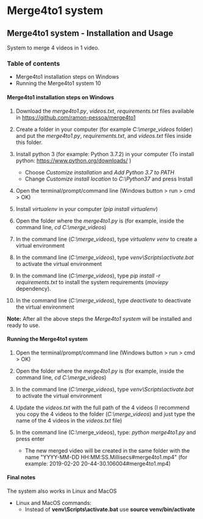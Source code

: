 Merge4to1 system
===========================

## Merge4to1 system - Installation and Usage

System to merge 4 videos in 1 video.

### Table of contents

* Merge4to1 installation steps on Windows
* Running the Merge4to1 system 10

#### Merge4to1 installation steps on Windows

1. Download the *merge4to1.py*, *videos.txt*, *requirements.txt* files available in
https://github.com/ramon-pessoa/merge4to1

2. Create a folder in your computer (for example *C:\merge_videos* folder) and put
the *merge4to1.py*, *requirements.txt*, and *videos.txt* files inside this folder.

3. Install python 3 (for example: Python 3.7.2) in your computer (To install python:
https://www.python.org/downloads/ )

    * Choose *Customize installation* and *Add Python 3.7 to PATH*
    * Change *Customize install location* to *C:\Python37* and press Install

4. Open the terminal/prompt/command line (Windows button > run > cmd > OK)

5. Install *virtualenv* in your computer (*pip install virtualenv*)

6. Open the folder where the *merge4to1.py* is (for example, inside the command line,
*cd C:\merge_videos*)

7. In the command line (*C:\merge_videos*), type *virtualenv venv* to create a virtual environment

8. In the command line (*C:\merge_videos*), type *venv\Scripts\activate.bat* to activate
the virtual environment

9. In the command line (*C:\merge_videos*), type *pip install -r requirements.txt* to install
the system requirements (*moviepy* dependency).

10. In the command line (*C:\merge_videos*), type *deactivate* to deactivate the virtual
environment

**Note:** After all the above steps the *Merge4to1 system* will be installed and ready to use.

#### Running the Merge4to1 system

1. Open the terminal/prompt/command line (Windows button > run > cmd > OK)

2. Open the folder where the *merge4to1.py* is (for example, inside the command line, *cd
C:\merge_videos*)

3. In the command line (*C:\merge_videos*), type *venv\Scripts\activate.bat* to activate the
virtual environment

4. Update the *videos.txt* with the full path of the 4 videos (I recommend you copy the 4
videos to the folder (*C:\merge_videos*) and just type the name of the 4 videos in the
*videos.txt* file)

5. In the command line (C:\merge_videos), type: *python merge4to1.py* and press enter
    * The new merged video will be created in the same folder with the name
"YYYY-MM-DD HH:MM:SS.Millisecs#merge4to1.mp4" (for example: 2019-02-20
20-44-30.106004#merge4to1.mp4)

#### Final notes

The system also works in Linux and MacOS

* Linux and MacOS commands:
    * Instead of **venv\Scripts\activate.bat** use **source venv/bin/activate**